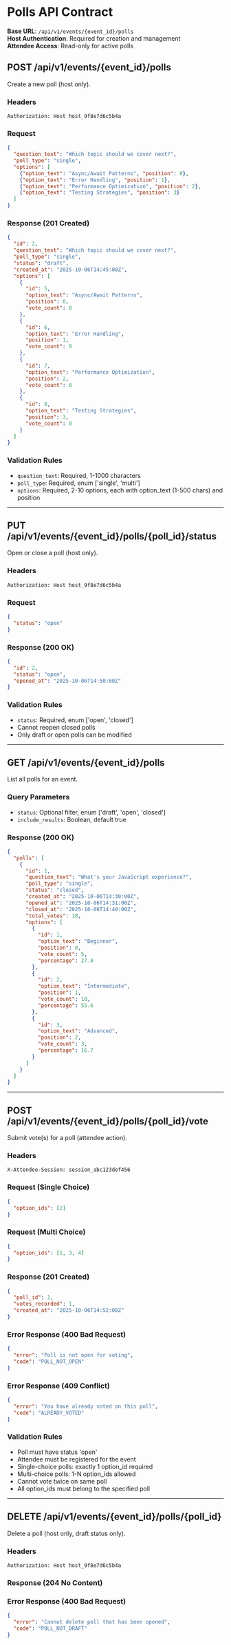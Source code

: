 # Polls API Contract

**Base URL**: `/api/v1/events/{event_id}/polls`  
**Host Authentication**: Required for creation and management  
**Attendee Access**: Read-only for active polls

## POST /api/v1/events/{event_id}/polls
Create a new poll (host only).

### Headers
```
Authorization: Host host_9f8e7d6c5b4a
```

### Request
```json
{
  "question_text": "Which topic should we cover next?",
  "poll_type": "single",
  "options": [
    {"option_text": "Async/Await Patterns", "position": 0},
    {"option_text": "Error Handling", "position": 1},
    {"option_text": "Performance Optimization", "position": 2},
    {"option_text": "Testing Strategies", "position": 3}
  ]
}
```

### Response (201 Created)
```json
{
  "id": 2,
  "question_text": "Which topic should we cover next?",
  "poll_type": "single",
  "status": "draft",
  "created_at": "2025-10-06T14:45:00Z",
  "options": [
    {
      "id": 5,
      "option_text": "Async/Await Patterns",
      "position": 0,
      "vote_count": 0
    },
    {
      "id": 6,
      "option_text": "Error Handling", 
      "position": 1,
      "vote_count": 0
    },
    {
      "id": 7,
      "option_text": "Performance Optimization",
      "position": 2,
      "vote_count": 0
    },
    {
      "id": 8,
      "option_text": "Testing Strategies",
      "position": 3,
      "vote_count": 0
    }
  ]
}
```

### Validation Rules
- `question_text`: Required, 1-1000 characters
- `poll_type`: Required, enum ['single', 'multi']
- `options`: Required, 2-10 options, each with option_text (1-500 chars) and position

---

## PUT /api/v1/events/{event_id}/polls/{poll_id}/status
Open or close a poll (host only).

### Headers
```
Authorization: Host host_9f8e7d6c5b4a
```

### Request
```json
{
  "status": "open"
}
```

### Response (200 OK)
```json
{
  "id": 2,
  "status": "open",
  "opened_at": "2025-10-06T14:50:00Z"
}
```

### Validation Rules
- `status`: Required, enum ['open', 'closed']
- Cannot reopen closed polls
- Only draft or open polls can be modified

---

## GET /api/v1/events/{event_id}/polls
List all polls for an event.

### Query Parameters
- `status`: Optional filter, enum ['draft', 'open', 'closed']
- `include_results`: Boolean, default true

### Response (200 OK)
```json
{
  "polls": [
    {
      "id": 1,
      "question_text": "What's your JavaScript experience?",
      "poll_type": "single",
      "status": "closed",
      "created_at": "2025-10-06T14:30:00Z",
      "opened_at": "2025-10-06T14:31:00Z",
      "closed_at": "2025-10-06T14:40:00Z",
      "total_votes": 18,
      "options": [
        {
          "id": 1,
          "option_text": "Beginner",
          "position": 0,
          "vote_count": 5,
          "percentage": 27.8
        },
        {
          "id": 2,
          "option_text": "Intermediate",
          "position": 1,
          "vote_count": 10,
          "percentage": 55.6
        },
        {
          "id": 3,
          "option_text": "Advanced",
          "position": 2,
          "vote_count": 3,
          "percentage": 16.7
        }
      ]
    }
  ]
}
```

---

## POST /api/v1/events/{event_id}/polls/{poll_id}/vote
Submit vote(s) for a poll (attendee action).

### Headers
```
X-Attendee-Session: session_abc123def456
```

### Request (Single Choice)
```json
{
  "option_ids": [2]
}
```

### Request (Multi Choice)
```json
{
  "option_ids": [1, 3, 4]
}
```

### Response (201 Created)
```json
{
  "poll_id": 1,
  "votes_recorded": 1,
  "created_at": "2025-10-06T14:52:00Z"
}
```

### Error Response (400 Bad Request)
```json
{
  "error": "Poll is not open for voting",
  "code": "POLL_NOT_OPEN"
}
```

### Error Response (409 Conflict) 
```json
{
  "error": "You have already voted on this poll",
  "code": "ALREADY_VOTED"
}
```

### Validation Rules
- Poll must have status 'open'
- Attendee must be registered for the event
- Single-choice polls: exactly 1 option_id required
- Multi-choice polls: 1-N option_ids allowed
- Cannot vote twice on same poll
- All option_ids must belong to the specified poll

---

## DELETE /api/v1/events/{event_id}/polls/{poll_id}
Delete a poll (host only, draft status only).

### Headers
```
Authorization: Host host_9f8e7d6c5b4a
```

### Response (204 No Content)

### Error Response (400 Bad Request)
```json
{
  "error": "Cannot delete poll that has been opened",
  "code": "POLL_NOT_DRAFT"
}
```